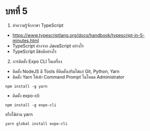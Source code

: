 # บทที่ 5

1. ทำความรู้จักภาษา TypeScript
- https://www.typescriptlang.org/docs/handbook/typescript-in-5-minutes.html
- TypeScript ต่างจาก JavaScript อย่างไร
- TypeScript มีข้อดีอย่างไร

2. การติดตั้ง Expo CLI ในเครื่อง
  - ติดตั้ง NodeJS  มี Tools ที่ติดตั้งเสริมได้แก่ Git, Python, Yarn
  - ติดตั้ง Yarn ให้เข้า Command Prompt ในโหมด Administrator
```
npm install -g yarn
```
  - ติดตั้ง expo-cli  
```
npm install -g expo-cli
```
หรือใช้ผ่าน yarn
```
yarn global install expo-cli
```

